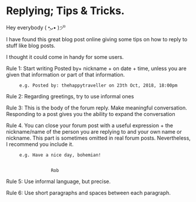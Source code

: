 # Replying; Tips & Tricks.
Hey everybody ( •̤ᴗ• )੭⁾⁾ 


I have found this great blog post online giving some tips on how to reply to stuff like blog posts. 

I thought it could come in handy for some users.


Rule 1: Start writing Posted by+ nickname + on date + time, unless you are given that information or part of that information. 


		 e.g. Posted by: thehappytraveller on 23th Oct, 2018, 18:00pm 


Rule 2: Regarding greetings, try to use informal ones 


Rule 3: This is the body of the forum reply. Make meaningful conversation. Responding to a post gives you the ability to expand the conversation  


Rule 4. You can close your forum post with a useful expression + the nickname/name of the person you are replying to and your own name or nickname. This part is sometimes omitted in real forum posts. Nevertheless, I recommend you include it. 





		 e.g. Have a nice day, bohemian!


					 Rob 


Rule 5: Use informal language, but precise. 


Rule 6: Use short paragraphs and spaces between each paragraph.  

